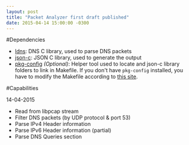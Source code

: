 ```yaml
---
layout: post
title: "Packet Analyzer first draft published"
date: 2015-04-14 15:00:00 -0300
---
```


#Dependencies

- [ldns](http://www.nlnetlabs.nl/projects/ldns/): DNS C library, used to parse DNS packets
- [json-c](https://github.com/json-c/json-c): JSON C library, used to generate the output
- [pkg-config](http://www.freedesktop.org/wiki/Software/pkg-config/) _(Optional)_: Helper tool used to locate and json-c library folders to link in Makefile. If you don't have `pkg-config` installed, you have to modify the Makefile according to [this site](https://github.com/json-c/json-c#linking-to-libjson-c).


#Capabilities

14-04-2015

- Read from libpcap stream
- Filter DNS packets (by UDP protocol & port 53)
- Parse IPv4 Header information
- Parse IPv6 Header information (partial)
- Parse DNS Queries section
